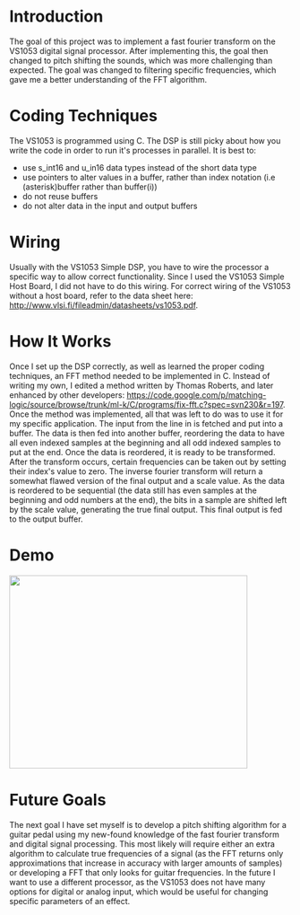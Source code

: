 # Introduction #

The goal of this project was to implement a fast fourier transform on the VS1053 digital signal processor.  After implementing this, the goal then changed to pitch shifting the sounds, which was more challenging than expected. The goal was changed to filtering specific frequencies, which gave me a better understanding of the FFT algorithm.


# Coding Techniques #

The VS1053 is programmed using C. The DSP is still picky about how you write the code in order to run it's processes in parallel. It is best to:
  * use s\_int16 and u\_in16 data types instead of the short data type
  * use pointers to alter values in a buffer, rather than index notation (i.e (asterisk)buffer rather than buffer(i))
  * do not reuse buffers
  * do not alter data in the input and output buffers

# Wiring #

Usually with the VS1053 Simple DSP, you have to wire the processor a specific way to allow correct functionality. Since I used the VS1053 Simple Host Board, I did not have to do this wiring. For correct wiring of the VS1053 without a host board, refer to the data sheet here: http://www.vlsi.fi/fileadmin/datasheets/vs1053.pdf.

# How It Works #
Once I set up the DSP correctly, as well as learned the proper coding techniques, an FFT method needed to be implemented in C. Instead of writing my own, I edited a method written by Thomas Roberts, and later enhanced by other developers: https://code.google.com/p/matching-logic/source/browse/trunk/ml-k/C/programs/fix-fft.c?spec=svn230&r=197. Once the method was implemented, all that was left to do was to use it for my specific application. The input from the line in is fetched and put into a buffer. The data is then fed into another buffer, reordering the data to have all even indexed samples at the beginning and all odd indexed samples to put at the end. Once the data is reordered, it is ready to be transformed. After the transform occurs, certain frequencies can be taken out by setting their index's value to zero. The inverse fourier transform will return a somewhat flawed version of the final output and a scale value. As the data is reordered to be sequential (the data still has even samples at the beginning and odd numbers at the end), the bits in a sample are shifted left by the scale value, generating the true final output. This final output is fed to the output buffer.

# Demo #
<a href='http://www.youtube.com/watch?feature=player_embedded&v=BRnhQPnAuEc' target='_blank'><img src='http://img.youtube.com/vi/BRnhQPnAuEc/0.jpg' width='425' height=344 /></a>

# Future Goals #
The next goal I have set myself is to develop a pitch shifting algorithm for a guitar pedal using my new-found knowledge of the fast fourier transform and digital signal processing. This most likely will require either an extra algorithm to calculate true frequencies of a signal (as the FFT returns only approximations that increase in accuracy with larger amounts of samples) or developing a FFT that only looks for guitar frequencies. In the future I want to use a different processor, as the VS1053 does not have many options for digital or analog input, which would be useful for changing specific parameters of an effect.